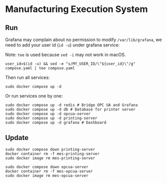 # Manufacturing Execution System

## Run

Grafana may complain about no permission to modify `/var/lib/grafana`, we need to add your user id (`id -u`)
under grafana service:

Note: `tee` is used because `sed -i` may not work in macOS.

```shell
user_id=$(id -u) && sed -e "s/MY_USER_ID/\"${user_id}\"/g" compose.yaml | tee compose.yaml
```

Then run all services:

```shell
sudo docker compose up -d
```

Or run services one by one:

```shell
sudo docker compose up -d redis # Bridge OPC UA and Grafana
sudo docker compose up -d db # Database for printer server
sudo docker compose up -d opcua-server
sudo docker compose up -d printing-server
sudo docker compose up -d grafana # Dashboard
```

## Update

```shell
sudo docker compose down printing-server
docker container rm -f mes-printing-server
sudo docker image rm mes-printing-server

sudo docker compose down opcua-server
docker container rm -f mes-opcua-server
sudo docker image rm mes-opcua-server
```